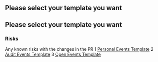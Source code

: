 ## Please select your template you want

## Please select your template you want

### Risks
Any known risks with the changes in the PR
1 [Personal Events Template]()
2 [Audit Events Template]()
3 [Open Events Template]()
